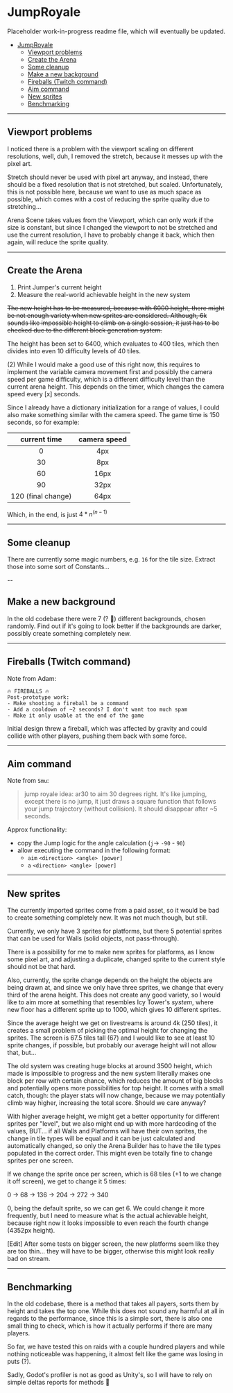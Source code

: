 # JumpRoyale

Placeholder work-in-progress readme file, which will eventually be updated.

-   [JumpRoyale](#jumproyale)
    -   [Viewport problems](#viewport-problems)
    -   [Create the Arena](#create-the-arena)
    -   [Some cleanup](#some-cleanup)
    -   [Make a new background](#make-a-new-background)
    -   [Fireballs (Twitch command)](#fireballs-twitch-command)
    -   [Aim command](#aim-command)
    -   [New sprites](#new-sprites)
    -   [Benchmarking](#benchmarking)

---

## Viewport problems

I noticed there is a problem with the viewport scaling on different resolutions, well, duh, I removed the stretch, because it messes up with the pixel art.

Stretch should never be used with pixel art anyway, and instead, there should be a fixed resolution that is not stretched, but scaled. Unfortunately, this is not possible here, because we want to use as much space as possible, which comes with a cost of reducing the sprite quality due to stretching...

Arena Scene takes values from the Viewport, which can only work if the size is constant, but since I changed the viewport to not be stretched and use the current resolution, I have to probably change it back, which then again, will reduce the sprite quality.

---

## Create the Arena

1)   Print Jumper's current height
2)   Measure the real-world achievable height in the new system

~~The new height has to be measured, because with 6000 height, there might be not enough variety when new sprites are considered. Although, 6k sounds like impossible height to climb on a single session, it just has to be checked due to the different block generation system.~~

The height has been set to 6400, which evaluates to 400 tiles, which then divides into even 10 difficulty levels of 40 tiles.

(2) While I would make a good use of this right now, this requires to implement the variable camera movement first and possibly the camera speed per game difficulty, which is a different difficulty level than the current arena height. This depends on the timer, which changes the camera speed every [x] seconds.

Since I already have a dictionary initialization for a range of values, I could also make something similar with the camera speed. The game time is 150 seconds, so for example:

|    current time    | camera speed |
| :----------------: | :----------: |
|         0          |     4px      |
|         30         |     8px      |
|         60         |     16px     |
|         90         |     32px     |
| 120 (final change) |     64px     |

Which, in the end, is just $4*n ^{(n-1)}$

---

## Some cleanup

There are currently some magic numbers, e.g. `16` for the tile size. Extract those into some sort of Constants...

--

## Make a new background

In the old codebase there were 7 (? :thinking:) different backgrounds, chosen randomly. Find out if it's going to look better if the backgrounds are darker, possibly create something completely new.

---

## Fireballs (Twitch command)

Note from Adam:

```plaintext
🔥 FIREBALLS 🔥
Post-prototype work:
- Make shooting a fireball be a command
- Add a cooldown of ~2 seconds? I don't want too much spam
- Make it only usable at the end of the game
```

Initial design threw a fireball, which was affected by gravity and could collide with other players, pushing them back with some force.

---

## Aim command

Note from `Smu`:

> jump royale idea: ar30 to aim 30 degrees right. It's like jumping, except there is no jump, it just draws a square function that follows your jump trajectory (without collision). It should disappear after ~5 seconds.

Approx functionality:

-   copy the Jump logic for the angle calculation (`j`-> `-90` - `90`)
-   allow executing the command in the following format:
    -   `aim` `<direction> <angle> [power]`
    -   `a` `<direction> <angle> [power]`

---

## New sprites

The currently imported sprites come from a paid asset, so it would be bad to create something completely new. It was not much though, but still.

Currently, we only have 3 sprites for platforms, but there 5 potential sprites that can be used for Walls (solid objects, not pass-through).

There is a possibility for me to make new sprites for platforms, as I know some pixel art, and adjusting a duplicate, changed sprite to the current style should not be that hard.

Also, currently, the sprite change depends on the height the objects are being drawn at, and since we only have three sprites, we change that every third of the arena height. This does not create any good variety, so I would like to aim more at something that resembles Icy Tower's *system*, where new floor has a different sprite up to 1000, which gives 10 different sprites.

Since the average height we get on livestreams is around 4k (250 tiles), it creates a small problem of picking the optimal height for changing the sprites. The screen is 67.5 tiles tall (67) and I would like to see at least 10 sprite changes, if possible, but probably our average height will not allow that, but...

The old system was creating huge blocks at around 3500 height, which made is impossible to progress and the new system literally makes one block per row with certain chance, which reduces the amount of big blocks and potentially opens more possibilities for top height. It comes with a small catch, though: the player stats will now change, because we may potentially climb way higher, increasing the total score. Should we care anyway?

With higher average height, we might get a better opportunity for different sprites per "level", but we also might end up with more hardcoding of the values, BUT... if all Walls and Platforms will have their own sprites, the change in tile types will be equal and it can be just calculated and automatically changed, so only the Arena Builder has to have the tile types populated in the correct order. This might even be totally fine to change sprites per one screen.

If we change the sprite once per screen, which is 68 tiles (+1 to we change it off screen), we get to change it 5 times:

0 -> 68 -> 136 -> 204 -> 272 -> 340

0, being the default sprite, so we can get 6. We could change it more frequently, but I need to measure what is the actual achievable height, because right now it looks impossible to even reach the fourth change (4352px height).

[Edit]
After some tests on bigger screen, the new platforms seem like they are too thin... they will have to be bigger, otherwise this might look really bad on stream.

---

## Benchmarking

In the old codebase, there is a method that takes all payers, sorts them by height and takes the top one. While this does not sound any harmful at all in regards to the performance, since this is a simple sort, there is also one small thing to check, which is how it actually performs if there are many players.

So far, we have tested this on raids with a couple hundred players and while nothing noticeable was happening, it almost felt like the game was losing in puts (?).

Sadly, Godot's profiler is not as good as Unity's, so I will have to rely on simple deltas reports for methods :thinking:
